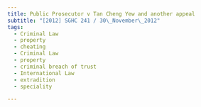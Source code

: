 ```yaml
---
title: Public Prosecutor v Tan Cheng Yew and another appeal 
subtitle: "[2012] SGHC 241 / 30\_November\_2012"
tags:
  - Criminal Law
  - property
  - cheating
  - Criminal Law
  - property
  - criminal breach of trust
  - International Law
  - extradition
  - speciality

---
```


